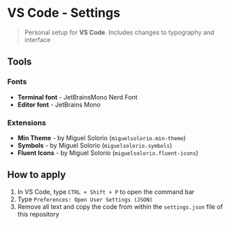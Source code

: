 # VS Code - Settings

> Personal setup for **VS Code**. Includes changes to typography and interface

## Tools

### Fonts

- **Terminal font** - JetBrainsMono Nerd Font
- **Editor font** - JetBrains Mono

### Extensions

- **Min Theme** - by Miguel Solorio (`miguelsolorio.min-theme`)
- **Symbols** - by Miguel Solorio (`miguelsolorio.symbols`)
- **Fluent Icons** - by Miguel Solorio (`miguelsolorio.fluent-icons`)

## How to apply

1. In VS Code, type `CTRL + Shift + P` to open the command bar
2. Type `Preferences: Open User Settings (JSON)`
3. Remove all text and copy the code from within the `settings.json` file of this repository
